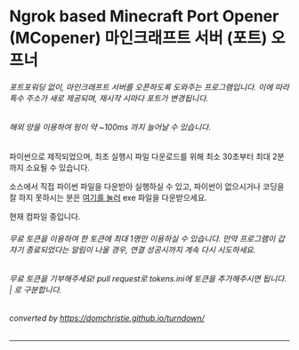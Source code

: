 Ngrok based Minecraft Port Opener  (MCopener)
마인크래프트 서버 (포트) 오프너
=================================================

  

###### 포트포워딩 없이, 마인크래프트 서버를 오픈하도록 도와주는 프로그램입니다.  이에 따라 특수 주소가 새로 제공되며, 재시작 시마다 포트가 변경됩니다.
###### 해외 망을 이용하여 핑이 약 ~100ms 까지 늘어날 수 있습니다.
파이썬으로 제작되었으며, 최초 실행시 파일 다운로드를 위해 최소 30초부터 최대 2분까지 소요될 수 있습니다.

  

소스에서 직접 파이썬 파일을 다운받아 실행하실 수 있고, 파이썬이 없으시거나 코딩을 잘 하지 못하시는 분은 [여기를 눌러](https://dl.fsip.ml/MCopener/mcopener.exe) exe 파일을 다운받으세요.
  
  
현재 컴파일 중입니다.
###### 무료 토큰을 이용하여 한 토큰에 최대 1명만 이용하실 수 있습니다. 만약 프로그램이 갑자기 종료되었다는 알림이 나올 경우, 연결 성공시까지 계속 다시 시도하세요.
###### 무료 토큰을 기부해주세요! pull request로 tokens.ini에 토큰을 추가해주시면 됩니다. | 로 구분합니다.
  
###### converted by https://domchristie.github.io/turndown/
------------------------------------------------------------------------------------------------------------------------------
